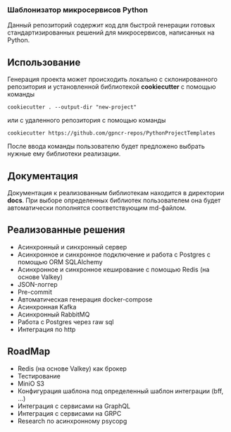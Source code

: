 ### Шаблонизатор микросервисов Python

Данный репозиторий содержит код для быстрой генерации готовых стандартизированных решений для микросервисов, написанных на Python.

## Использование

Генерация проекта может происходить локально с склонированного репозитория и установленной библиотекой **cookiecutter** с помощью команды

`cookiecutter . --output-dir "new-project"`

или с удаленного репозитория с помощью команды

`cookiecutter https://github.com/gpncr-repos/PythonProjectTemplates`

После ввода команды пользователю будет предложено выбрать нужные ему библиотеки реализации.

## Документация

Документация к реализованным библиотекам находится в директории **docs**. При выборе определенных библиотек пользователем она будет автоматически пополнятся соответствующим md-файлом.

## Реализованные решения
- Асинхронный и синхронный сервер
- Асинхронное и синхронное подключение и работа с Postgres с помощью ORM SQLAlchemy
- Асинхронное и синхронное кеширование с помощью Redis (на основе Valkey)
- JSON-логгер
- Pre-commit
- Автоматическая генерация docker-compose
- Асинхронная Kafka
- Асинхронный RabbitMQ
- Работа с Postgres через raw sql
- Интеграция по http

## RoadMap

- Redis (на основе Valkey) как брокер
- Тестирование
- MiniO S3
- Конфигурация шаблона под определенный шаблон интеграции (bff, ...)
- Интеграция с сервисами на GraphQL
- Интеграция с сервисами на GRPC
- Research по асинхронному psycopg
